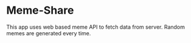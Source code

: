 # Meme-Share
This app uses web based meme API to fetch data from server. Random memes are generated every time.
